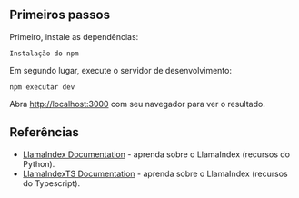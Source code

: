 ## Primeiros passos

Primeiro, instale as dependências:

```
Instalação do npm
```

Em segundo lugar, execute o servidor de desenvolvimento:

```
npm executar dev
```

Abra [http://localhost:3000](http://localhost:3000) com seu navegador para ver o resultado.

## Referências

- [LlamaIndex Documentation](https://docs.llamaindex.ai) - aprenda sobre o LlamaIndex (recursos do Python).
- [LlamaIndexTS Documentation](https://ts.llamaindex.ai) - aprenda sobre o LlamaIndex (recursos do Typescript).
